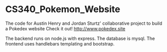 # CS340_Pokemon_Website
The code for Austin Henry and Jordan Sturtz' collaborative project to build a Pokedex website
Check it out! http://www.pokedex.site

The backend runs on node.js with express. The database is mysql. The frontend uses handlebars templating and bootstrap. 
